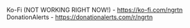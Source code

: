 Ko-Fi (NOT WORKING RIGHT NOW!) - https://ko-fi.com/ngrtn
DonationAlerts - https://donationalerts.com/r/ngrtn
